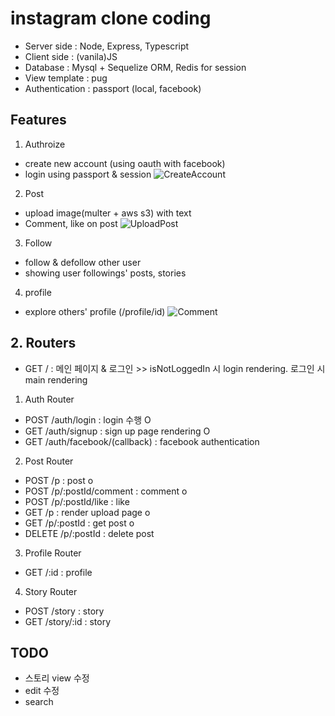 # instagram clone coding
 - Server side : Node, Express, Typescript
 - Client side : (vanila)JS
 - Database : Mysql + Sequelize ORM, Redis for session
 - View template : pug
 - Authentication : passport (local, facebook)

## Features
 1. Authroize
  - create new account (using oauth with facebook)
  - login using passport & session
  ![CreateAccount](https://ehdguds3.s3.ap-northeast-2.amazonaws.com/CreateAccount.gif)
 2. Post
  - upload image(multer + aws s3) with text
  - Comment, like on post
  ![UploadPost](https://ehdguds3.s3.ap-northeast-2.amazonaws.com/UploadPost.gif)
 3. Follow
  - follow & defollow other user
  - showing user followings' posts, stories
 4. profile
  - explore others' profile (/profile/id)
  ![Comment](https://ehdguds3.s3.ap-northeast-2.amazonaws.com/Comment.gif)

## 2. Routers
 - GET / : 메인 페이지 & 로그인 >> isNotLoggedIn 시 login rendering. 로그인 시 main rendering

 1. Auth Router
  - POST /auth/login : login 수행 O
  - GET /auth/signup : sign up page rendering O
  - GET /auth/facebook/(callback) : facebook authentication
 2. Post Router
  - POST /p : post o
  - POST /p/:postId/comment : comment o
  - POST /p/:postId/like : like 
  - GET /p : render upload page o
  - GET /p/:postId : get post o
  - DELETE /p/:postId : delete post

 3. Profile Router
  - GET /:id : profile

 4. Story Router
  - POST /story : story
  - GET /story/:id : story 

 ## TODO
 - 스토리 view 수정
 - edit 수정
 - search
